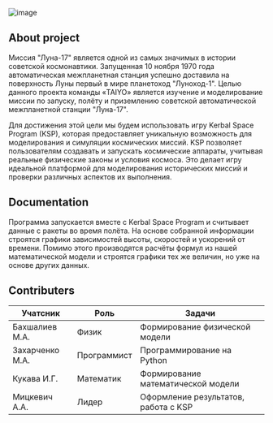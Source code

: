 ![image](https://github.com/user-attachments/assets/8088e29e-6f48-4e61-b18d-d10ab4ad3181)

## **About project**
Миссия "Луна-17" является одной из самых значимых в истории советской космонавтики. Запущенная 10 ноября 1970 года автоматическая межпланетная станция успешно доставила на поверхность Луны первый в мире планетоход "Луноход-1". Целью данного проекта команды «TAIYO» является изучение и моделирование миссии по запуску, полёту и приземлению советской автоматической межпланетной станции "Луна-17". <br/>

Для достижения этой цели мы будем использовать игру Kerbal Space Program (KSP), которая предоставляет уникальную возможность для моделирования и симуляции космических миссий. KSP позволяет пользователям создавать и запускать космические аппараты, учитывая реальные физические законы и условия космоса. Это делает игру идеальной платформой для моделирования исторических миссий и проверки различных аспектов их выполнения. 
## **Documentation**
Программа запускается вместе с Kerbal Space Program и считывает данные с ракеты во время полёта. На основе собранной информации строятся графики зависимостей высоты, скоростей и ускорений от времени. Помимо этого производятся расчёты формул из нашей математической модели и строятся графики тех же величин, но уже на основе других данных.
## **Contributers**
| **Учатсник** |   **Роль**   |  **Задачи**  |
|--------------|--------------|--------------|
|Бахшалиев М.А.|     Физик    |Формирование физической модели|
|Захарченко М.А.|     Программист    |Программирование на Python|
|Кукава И.Г.|     Математик    |Формирование математической модели|
|Мицкевич А.А.|     Лидер    |Оформление результатов, работа с KSP|
